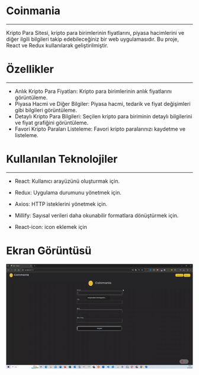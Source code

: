 <h1>Coinmania</h1>
<hr>

Kripto Para Sitesi, kripto para birimlerinin fiyatlarını, piyasa hacimlerini ve diğer ilgili bilgileri takip edebileceğiniz bir web uygulamasıdır. Bu proje, React ve Redux kullanılarak geliştirilmiştir. <br>

<h1>Özellikler</h1>
<hr>

-  Anlık Kripto Para Fiyatları: Kripto para birimlerinin anlık fiyatlarını görüntüleme.<br>
-  Piyasa Hacmi ve Diğer Bilgiler: Piyasa hacmi, tedarik ve fiyat değişimleri gibi bilgileri görüntüleme.<br>
-  Detaylı Kripto Para Bilgileri: Seçilen kripto para biriminin detaylı bilgilerini ve fiyat grafiğini görüntüleme.<br>
-  Favori Kripto Paraları Listeleme: Favori kripto paralarınızı kaydetme ve listeleme.<br>

<h1>Kullanılan Teknolojiler</h1>
<hr>

-  React: Kullanıcı arayüzünü oluşturmak için.<br>

-  Redux: Uygulama durumunu yönetmek için.<br>

-  Axios: HTTP isteklerini yönetmek için.<br>

-  Millify: Sayısal verileri daha okunabilir formatlara dönüştürmek için.<br>

-  React-icon: icon eklemek için<br>

<h1>Ekran Görüntüsü</h1>

![](images/coinmania.gif)
